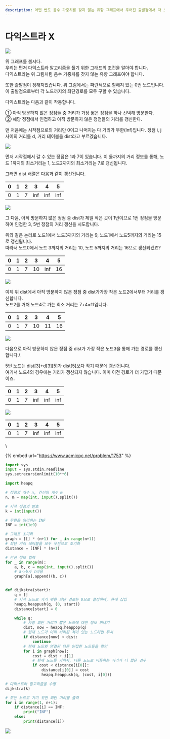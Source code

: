 ```yaml
---
description: 어떤 변도 음수 가중치를 갖지 않는 유향 그래프에서 주어진 출발점에서 각 노드들까지 최단 경로 문제를 푸는 알고리즘
---
```


# 다익스트라 X

![](<../.gitbook/assets/image (1).png>)

위 그래프를 봅시다.\
우리는 먼저 다익스트라 알고리즘을 풀기 위한 그래프의 조건을 알아야 합니다.\
다익스트라는 위 그림처럼 음수 가중치를 갖지 않는 유향 그래프여야 합니다.

또한 출발점이 정해져있습니다. 위 그림에서는 파란색으로 칠해져 있는 0번 노드입니다.\
이 출발점으로부터 각 노드까지의 최단경로를 모두 구할 수 있습니다.

다익스트라는 다음과 같이 작동합니다.

① 아직 방문하지 않은 정점들 중 거리가 가장 짧은 정점을 하나 선택해 방문한다.\
② 해당 정점에서 인접하고 아직 방문하지 않은 정점들의 거리를 갱신한다.

맨 처음에는 시작점으로의 거리만 0이고 나머지는 다 거리가 무한(Inf)입니다. 정점 i, j 사이의 거리를 d, 거리 테이블을 dist라고 부르겠습니다.

![](../.gitbook/assets/다익스트라1.gif)

먼저 시작점에서 갈 수 있는 정점은 1과 7이 있습니다. 이 둘까지의 거리 정보를 통해,  노드 1까지의 최소거리는 1, 노드2까지의 최소거리는 7로 갱신됩니다.

그러면 dist 배열은 다음과 같이 갱신됩니다.

|  0 | 1 | 2 | 3   | 4   | 5   |
| -- | - | - | --- | --- | --- |
| 0  | 1 | 7 | inf | inf | inf |

![](../.gitbook/assets/다익스트라2.gif)

그 다음, 아직 방문하지 않은 정점 중 dist가 제일 작은 곳이 1번이므로 1번 정점을 방문하여 인접한 3, 5번 정점의 거리 갱신을 시도합니다.

위와 같은 논리로 노드1에서 노드3까지의 거리는 9, 노드1에서 노드5까지의 거리는 15로 갱신됩니다.\
따라서 노드0에서 노드 3까지의 거리는 10, 노드 5까지의 거리는 16으로 갱신되겠죠?

|  0 | 1 | 2 | 3  | 4   | 5  |
| -- | - | - | -- | --- | -- |
| 0  | 1 | 7 | 10 | inf | 16 |



![](../.gitbook/assets/다익스트라3.gif)

이제 위 dist에서 아직 방문하지 않은 정점 중 dist가가장 작은 노드2에서부터 거리를 갱신합니다.\
노드2를 거쳐 노드4로 가는 최소 거리는 7+4=11입니다.

|  0 | 1 | 2 | 3  | 4  | 5  |
| -- | - | - | -- | -- | -- |
| 0  | 1 | 7 | 10 | 11 | 16 |



![](../.gitbook/assets/다익스트라4.gif)

다음으로 아직 방문하지 않은 정점 중 dist가 가장 작은 노드3을 통해 가는 경로를 갱신합니다.\


5번 노드는 dist\[3]+d\[3]\[5]가 dist\[5]보다 작기 때문에 갱신됩니다.\
여기서 노드4의 경우에는 거리가 갱신되지 않습니다. 이미 이전 경로가 더 가깝기 때문이죠.

|  0 | 1 | 2 | 3   | 4   | 5   |
| -- | - | - | --- | --- | --- |
| 0  | 1 | 7 | inf | inf | inf |

![](../.gitbook/assets/다익스트라5.gif)

|  0 | 1 | 2 | 3   | 4   | 5   |
| -- | - | - | --- | --- | --- |
| 0  | 1 | 7 | inf | inf | inf |

\


{% embed url="https://www.acmicpc.net/problem/1753" %}

```python
import sys
input = sys.stdin.readline
sys.setrecursionlimit(10**6)

import heapq

# 정점의 개수 n, 간선의 개수 m
n, m = map(int, input().split())

# 시작 정점의 번호
k = int(input())

# 무한을 의미하는 INF
INF = int(1e9)

# 그래프 초기화
graph = [[] * (n+1) for _ in range(n+1)]
# 최단 거리 테이블을 모두 무한으로 초기화
distance = [INF] * (n+1)

# 간선 정보 입력
for _ in range(m):
    a, b, c = map(int, input().split())
    # a->b가 c비용
    graph[a].append((b, c))


def dijkstra(start):
    q = []
    # 시작 노드로 가기 위한 최단 경로는 0으로 설정하여, 큐에 삽입
    heapq.heappush(q, (0, start))
    distance[start] = 0

    while q:
        # 가장 최단 거리가 짧은 노드에 대한 정보 꺼내기
        dist, now = heapq.heappop(q)
        # 현재 노드가 이미 처리된 적이 있는 노드라면 무시
        if distance[now] < dist:
            continue
        # 현재 노드와 연결된 다른 인접한 노드들을 확인
        for i in graph[now]:
            cost = dist + i[1]
            # 현재 노드를 거쳐서, 다른 노드로 이동하는 거리가 더 짧은 경우
            if cost < distance[i[0]]:
                distance[i[0]] = cost
                heapq.heappush(q, (cost, i[0]))

# 다익스트라 알고리즘을 수행
dijkstra(k)

# 모든 노드로 가기 위한 최단 거리를 출력
for i in range(1, n+1):
    if distance[i] == INF:
        print("INF")
    else:
        print(distance[i])
```



![](../.gitbook/assets/다익스트라.gif)



